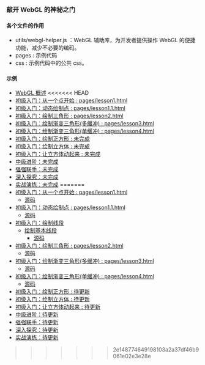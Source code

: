 ### 敲开 WebGL 的神秘之门
#### 各个文件的作用

* utils/webgl-helper.js ：WebGL 辅助库，为开发者提供操作 WebGL 的便捷功能，减少不必要的编码。
* pages : 示例代码
* css : 示例代码中的公共 css。

#### 示例
* [WebGL 概述]()
<<<<<<< HEAD
* [初级入门：从一个点开始 : pages/lesson1.html](https://github.com/lucefer/webgl/blob/master/pages/lesson1.html)
* [初级入门：动态绘制点 : pages/lesson1.1.html](https://github.com/lucefer/webgl/blob/master/pages/lesson1.1.html)
* [初级入门：绘制三角形 : pages/lesson2.html](https://github.com/lucefer/webgl/blob/master/pages/lesson2.html)
* [初级入门：绘制渐变三角形(多缓冲) : pages/lesson3.html](https://github.com/lucefer/webgl/blob/master/pages/lesson3.html)
* [初级入门：绘制渐变三角形(单缓冲) : pages/lesson4.html](https://github.com/lucefer/webgl/blob/master/pages/lesson4.html)
* [初级入门：绘制正方形 : 未完成]()
* [初级入门：绘制立方体 : 未完成]()
* [初级入门：让立方体动起来 : 未完成]()
* [中级进阶：未完成]()
* [强强联手：未完成]()
* [深入探究：未完成]()
* [实战演练：未完成]()
=======
* [初级入门：从一个点开始 : pages/lesson1.html](https://ifanqi.top/webgl/pages/lesson1.html)
	* [源码](https://github.com/lucefer/webgl/blob/master/pages/lesson1.html)
* [初级入门：动态绘制点 : pages/lesson1.1.html](https://ifanqi.top/webgl/pages/lesson1.1.html)
	* [源码](https://github.com/lucefer/webgl/blob/master/pages/lesson1.1.html)
* [初级入门：绘制线段]()
	* [绘制基本线段]()
		* [源码](https://github.com/lucefer/webgl/blob/master/pages/lesson4.html)
* [初级入门：绘制三角形 : pages/lesson2.html](https://ifanqi.top/webgl/pages/lesson2.html)
	* [源码](https://github.com/lucefer/webgl/blob/master/pages/lesson2.html)
* [初级入门：绘制渐变三角形(多缓冲) : pages/lesson3.html](https://ifanqi.top/webgl/pages/lesson3.html)
	* [源码](https://github.com/lucefer/webgl/blob/master/pages/lesson3.html)
* [初级入门：绘制渐变三角形(单缓冲) : pages/lesson4.html](https://ifanqi.top/webgl/pages/lesson4.html)
	* [源码](https://github.com/lucefer/webgl/blob/master/pages/lesson4.html)
* [初级入门：绘制正方形 : 待更新]()
* [初级入门：绘制立方体 : 待更新]()
* [初级入门：让立方体动起来 : 待更新]()
* [中级进阶：待更新]()
* [强强联手：待更新]()
* [深入探究：待更新]()
* [实战演练：待更新]()
>>>>>>> 2e148774649198103a2a37df46b9061e02e3e28e
